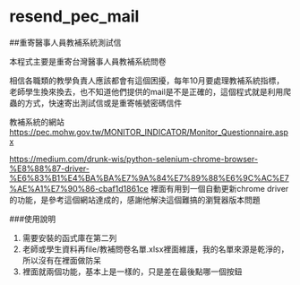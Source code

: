 # resend_pec_mail
##重寄醫事人員教補系統測試信

本程式主要是重寄台灣醫事人員教補系統問卷

相信各職類的教學負責人應該都會有這個困擾，每年10月要處理教補系統指標，老師學生換來換去，也不知道他們提供的mail是不是正確的，這個程式就是利用爬蟲的方式，快速寄出測試信或是重寄帳號密碼信件

教補系統的網站
https://pec.mohw.gov.tw/MONITOR_INDICATOR/Monitor_Questionnaire.aspx

https://medium.com/drunk-wis/python-selenium-chrome-browser-%E8%88%87-driver-%E6%83%B1%E4%BA%BA%E7%9A%84%E7%89%88%E6%9C%AC%E7%AE%A1%E7%90%86-cbaf1d1861ce
裡面有用到一個自動更新chrome driver的功能，是參考這個網站達成的，感謝他解決這個難搞的瀏覽器版本問題

###使用說明
1. 需要安裝的函式庫在第二列
2. 老師或學生資料再file/教補問卷名單.xlsx裡面維護，我的名單來源是乾淨的，所以沒有在裡面做防呆
3. 裡面就兩個功能，基本上是一樣的，只是差在最後點哪一個按鈕
